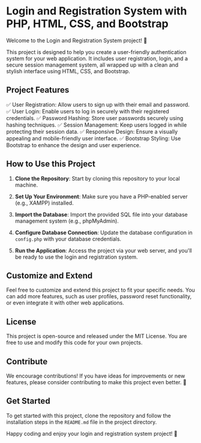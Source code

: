 # Login and Registration System with PHP, HTML, CSS, and Bootstrap

Welcome to the Login and Registration System project! 🚀

This project is designed to help you create a user-friendly authentication system for your web application. It includes user registration, login, and a secure session management system, all wrapped up with a clean and stylish interface using HTML, CSS, and Bootstrap. 

## Project Features
✅ User Registration: Allow users to sign up with their email and password.
✅ User Login: Enable users to log in securely with their registered credentials.
✅ Password Hashing: Store user passwords securely using hashing techniques.
✅ Session Management: Keep users logged in while protecting their session data.
✅ Responsive Design: Ensure a visually appealing and mobile-friendly user interface.
✅ Bootstrap Styling: Use Bootstrap to enhance the design and user experience.

## How to Use this Project
1. **Clone the Repository**: Start by cloning this repository to your local machine.
   
2. **Set Up Your Environment**: Make sure you have a PHP-enabled server (e.g., XAMPP) installed.

3. **Import the Database**: Import the provided SQL file into your database management system (e.g., phpMyAdmin).

4. **Configure Database Connection**: Update the database configuration in `config.php` with your database credentials.

5. **Run the Application**: Access the project via your web server, and you'll be ready to use the login and registration system.

## Customize and Extend
Feel free to customize and extend this project to fit your specific needs. You can add more features, such as user profiles, password reset functionality, or even integrate it with other web applications.

## License
This project is open-source and released under the MIT License. You are free to use and modify this code for your own projects.

## Contribute
We encourage contributions! If you have ideas for improvements or new features, please consider contributing to make this project even better. 🤝

## Get Started
To get started with this project, clone the repository and follow the installation steps in the `README.md` file in the project directory.

Happy coding and enjoy your login and registration system project! 🎉

